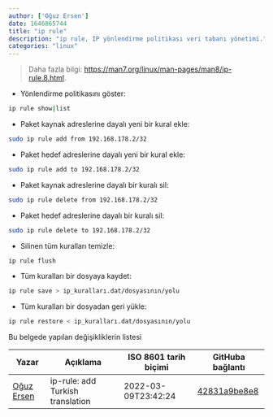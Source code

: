 ```yaml
---
author: ['Oğuz Ersen']
date: 1646865744
title: "ip rule"
description: "ip rule, IP yönlendirme politikası veri tabanı yönetimi."
categories: "linux"
---
```

> Daha fazla bilgi: <https://man7.org/linux/man-pages/man8/ip-rule.8.html>.

- Yönlendirme politikasını göster:

```bash
ip rule show|list
```

- Paket kaynak adreslerine dayalı yeni bir kural ekle:

```bash
sudo ip rule add from 192.168.178.2/32
```

- Paket hedef adreslerine dayalı yeni bir kural ekle:

```bash
sudo ip rule add to 192.168.178.2/32
```

- Paket kaynak adreslerine dayalı bir kuralı sil:

```bash
sudo ip rule delete from 192.168.178.2/32
```

- Paket hedef adreslerine dayalı bir kuralı sil:

```bash
sudo ip rule delete to 192.168.178.2/32
```

- Silinen tüm kuralları temizle:

```bash
ip rule flush
```

- Tüm kuralları bir dosyaya kaydet:

```bash
ip rule save > ip_kuralları.dat/dosyasının/yolu
```

- Tüm kuralları bir dosyadan geri yükle:

```bash
ip rule restore < ip_kuralları.dat/dosyasının/yolu
```
Bu belgede yapılan değişikliklerin listesi


Yazar | Açıklama | ISO 8601 tarih biçimi | GitHuba bağlantı
------|-----|-----|-----
[Oğuz Ersen](mailto:oguzersen@protonmail.com) | ip-rule: add Turkish translation | 2022-03-09T23:42:24 | [42831a9be8e8](https://github.com/tldr-pages/tldr/commit/42831a9be8e8461bf28eaa7bdd8fbf2192500d2c)

